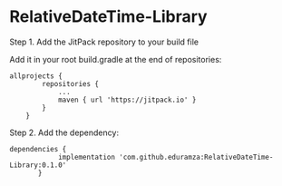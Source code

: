 # RelativeDateTime-Library

Step 1. Add the JitPack repository to your build file

Add it in your root build.gradle at the end of repositories:

```
allprojects {
		repositories {
			...
			maven { url 'https://jitpack.io' }
		}
	}
```

Step 2. Add the dependency:

```
dependencies {
	        implementation 'com.github.eduramza:RelativeDateTime-Library:0.1.0'
	   }
```
